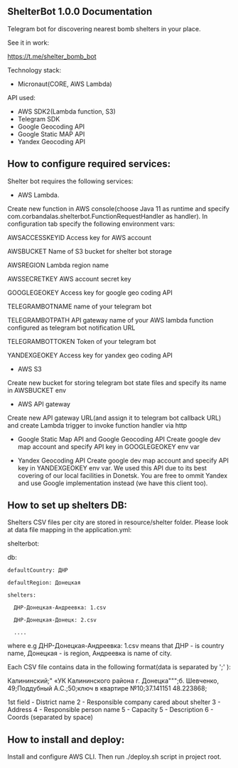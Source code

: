## ShelterBot 1.0.0 Documentation

Telegram bot for discovering nearest bomb shelters in your place.

See it in work:

https://t.me/shelter_bomb_bot

Technology stack:

- Micronaut(CORE, AWS Lambda)

API used:

- AWS SDK2(Lambda function, S3)
- Telegram SDK
- Google Geocoding API
- Google Static MAP API
- Yandex Geocoding API

## How to configure required services:

Shelter bot requires the following services:

- AWS Lambda. 

Create new function in AWS console(choose Java 11 as runtime and specify com.corbandalas.shelterbot.FunctionRequestHandler as handler). In configuration tab specify the following environment vars:

AWSACCESSKEYID	Access key for AWS account

AWSBUCKET	Name of S3 bucket for shelter bot storage

AWSREGION	Lambda region name

AWSSECRETKEY	AWS account secret key

GOOGLEGEOKEY	Access key for google geo coding API

TELEGRAMBOTNAME	name of your telegram bot

TELEGRAMBOTPATH	API gateway name of your AWS lambda function configured as telegram bot notification URL

TELEGRAMBOTTOKEN	Token of your telegram bot

YANDEXGEOKEY	Access key for yandex geo coding API

- AWS S3

Create new bucket for storing telegram bot state files and specify its name in AWSBUCKET env

- AWS API gateway

Create new API gateway URL(and assign it to telegram bot callback URL) and create Lambda trigger to invoke function handler via http

- Google Static Map API and Google Geocoding API
Create google dev map account and specify API key in GOOGLEGEOKEY env var

- Yandex Geocoding API
Create google dev map account and specify API key in YANDEXGEOKEY env var. We used this API due to its best covering of our local facilities in Donetsk. You are free to ommit Yandex and use Google implementation instead (we have this client too).

## How to set up shelters DB:

Shelters CSV files per city are stored in resource/shelter folder. Please look at data file mapping in the application.yml:

shelterbot:

  db:
  
    defaultCountry: ДНР
    
    defaultRegion: Донецкая
    
    shelters:
    
      ДНР-Донецкая-Андреевка: 1.csv
      
      ДНР-Донецкая-Донецк: 2.csv
      
      ....

where e.g  ДНР-Донецкая-Андреевка: 1.csv means that ДНР - is country name, Донецкая - is region, Андреевка is name of city.

Each CSV file contains data in the following format(data is separated by ';' ):

Калининский;" «УК Калининского района  г. Донецка""";б. Шевченко, 49;Поддубный А.С.;50;ключ в квартире №10;37.141151 48.223868;

1st field - District name 
2 - Responsible company cared about shelter
3 - Address
4 - Responsible person name
5 - Capacity
5 - Description
6 - Coords (separated by space)


## How to install and deploy:

Install and configure AWS CLI. Then run ./deploy.sh script in project root.



